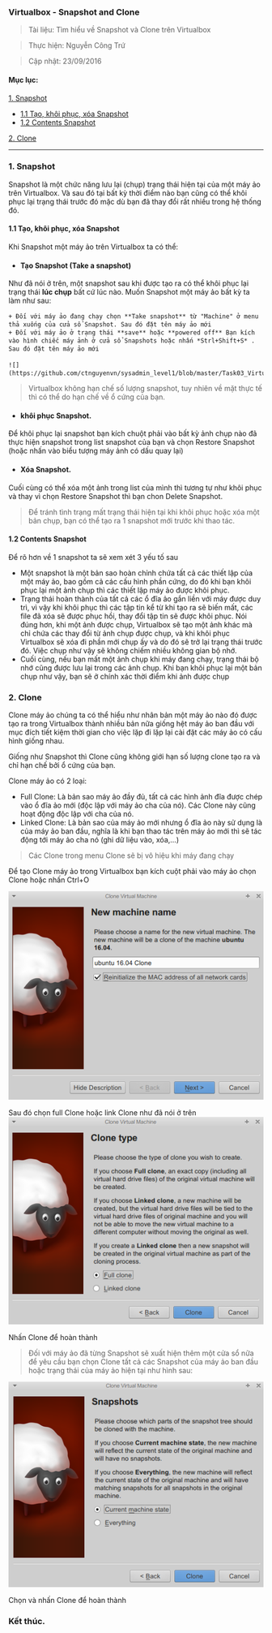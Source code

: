 ### Virtualbox - Snapshot and Clone

> Tài liệu: Tìm hiểu về Snapshot và Clone trên Virtualbox 

> Thực hiện: Nguyễn Công Trứ

> Cập nhật: 23/09/2016

#### Mục lục:

[1. Snapshot](#Snapshot)

- [1.1 Tạo, khôi phục, xóa Snapshot](#TaoKhoiphucXoa)
- [1.2 Contents Snapshot](#Contents)

[2. Clone](#Clone)

---

<a name="Snapshot"></a>
### 1. Snapshot

Snapshot là một chức năng lưu lại (chụp) trạng thái hiện tại của một máy ảo trên Virtualbox. Và sau đó tại bất kỳ thời điểm nào bạn cũng có thể khôi phục lại trạng thái trước đó mặc dù bạn đã thay đổi rất nhiều trong hệ thống đó.

<a name="TaoKhoiphucXoa"></a>
#### 1.1 Tạo, khôi phục, xóa Snapshot

Khi Snapshot một máy ảo trên Virtualbox ta có thể:

- #### Tạo Snapshot (Take a snapshot)
Như đã nói ở trên, một snapshot sau khi được tạo ra có thể khôi phục lại trạng thái **lúc chụp** bất cứ lúc nào. Muốn Snapshot một máy ảo bất kỳ ta làm như sau:

	+ Đối với máy ảo đang chạy chọn **Take snapshot** từ "Machine" ở menu thả xuống của cửa sổ Snapshot. Sau đó đặt tên máy ảo mới
	+ Đối với máy ảo ở trạng thái **save** hoặc **powered off** Bạn kích vào hình chiếc máy ảnh ở cửa sổ Snapshots hoặc nhấn *Strl+Shift+S* . Sau đó đặt tên máy ảo mới

	![](https://github.com/ctnguyenvn/sysadmin_level1/blob/master/Task03_Virtualbox_Snapshot_and_Clone/img/snap1.jpg)

> Virtualbox không hạn chế số lượng snapshot, tuy nhiên về mặt thực tế thì có thể do hạn chế về ổ cứng của bạn.

- #### khôi phục Snapshot.
Để khôi phục lại snapshot bạn kích chuột phải vào bất kỳ ảnh chụp nào đã thực hiện snapshot trong list snapshot của bạn và chọn Restore Snapshot (hoặc nhấn vào biểu tượng máy ảnh có dấu quay lại)

- #### Xóa Snapshot.
Cuối cùng có thể xóa một ảnh trong list của mình thì tương tự như khôi phục và thay vì chọn Restore Snapshot thì bạn chon Delete Snapshot.

> Để tránh tình trạng mất trạng thái hiện tại khi khôi phục hoặc xóa một bản chụp, bạn có thể tạo ra 1 snapshot mới trước khi thao tác.

<a name="Contents"></a>
#### 1.2 Contents Snapshot

Để rõ hơn về 1 snapshot ta sẽ xem xét 3 yếu tố sau

+ Một snapshot là một bản sao hoàn chỉnh chứa tất cả các thiết lập của một máy ảo, bao gồm cả các cấu hình phần cứng, do đó khi bạn khôi phục lại một ảnh chụp thì các thiết lập máy ảo được khôi phục.
+ Trạng thái hoàn thành của tất cả các ổ đĩa ảo gắn liền với máy được duy trì, vì vậy khi khôi phục thì các tập tin kể từ khi tạo ra sẽ biến mất, các file đã xóa sẽ được phục hồi, thay đổi tập tin sẽ được khôi phục. Nói đúng hơn, khi một ảnh được chụp, Virtualbox sẽ tạo một ảnh khác mà chỉ chứa các thay đổi từ ảnh chụp được chụp, và khi khôi phục Virtualbox  sẽ xóa đi phần  mới chụp ấy và do đó sẽ trở lại trạng thái trước đó. Việc chụp như vậy sẽ không chiếm nhiều không gian bộ nhớ.
+ Cuối cùng, nếu bạn mất một ảnh chụp khi máy đang chạy, trạng thái bộ nhớ cũng được lưu lại trong các ảnh chụp. Khi bạn khôi phục lại một bản chụp như vậy, bạn sẽ ở chính xác thời điểm khi ảnh được chụp

<a name="Clone"></a>
### 2. Clone

Clone máy ảo chúng ta có thể hiểu như nhân bản một máy ảo nào đó được tạo ra trong Virtualbox thành nhiều bản nữa giống hệt máy ảo ban đầu với mục đích tiết kiệm thời gian cho việc lặp đi lặp lại cài đặt các máy ảo có cấu hình giống nhau.

Giống như Snapshot thì Clone cũng không giới hạn số lượng clone tạo ra và chỉ hạn chế bởi ổ cứng của bạn.

Clone máy ảo có 2 loại:

- Full Clone: Là bản sao máy ảo đầy đủ, tất cả các hình ảnh đĩa được chép vào ổ đĩa ảo mới (độc lập với máy ảo cha của nó). Các Clone này cũng hoạt động độc lập với cha của nó.
- Linked Clone: Là bản sao của máy ảo mới nhưng ổ đĩa ảo này sử dụng là của máy ảo ban đầu, nghĩa là khi bạn thao tác trên máy ảo mới thì sẽ tác động tới máy ảo cha nó (ghi dữ liệu vào, xóa,...)

> Các Clone trong menu Clone sẽ bị vô hiệu khi máy đang chạy

Để tạo Clone máy ảo trong  Virtualbox bạn kích cuột phải vào máy ảo chọn Clone hoặc nhấn Ctrl+O

![](https://github.com/ctnguyenvn/sysadmin_level1/blob/master/Task03_Virtualbox_Snapshot_and_Clone/img/Clone1.png)

Sau đó chọn full Clone hoặc link Clone như đã nói ở trên
![](https://github.com/ctnguyenvn/sysadmin_level1/blob/master/Task03_Virtualbox_Snapshot_and_Clone/img/Clone2.png)

Nhấn Clone để hoàn thành

> Đối với máy ảo đã từng Snapshot sẽ xuất hiện thêm một cửa sổ nữa để yêu cầu bạn chọn Clone tất cả các Snapshot của máy ảo ban đầu hoặc trạng thái của máy ảo hiện tại như hình sau:

![](https://github.com/ctnguyenvn/sysadmin_level1/blob/master/Task03_Virtualbox_Snapshot_and_Clone/img/Clone3.png)

Chọn và nhấn Clone để hoàn thành

### Kết thúc.